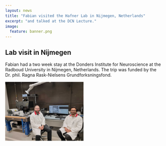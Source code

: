 ```yaml
---
layout: news
title: "Fabian visited the Hafner Lab in Nijmegen, Netherlands"
excerpt: "and talked at the DCN Lecture." 
image:
  feature: banner.png
---
```


## Lab visit in Nijmegen

Fabian had a two week stay at the Donders Institute for Neuroscience at the Radboud University in Nijmegen, Netherlands. The trip was funded by the Dr. phil. Ragna Rask-Nielsens Grundforksningsfond.

<img src="/news/images/fabiannijmenge.jpg" alt="Fabian in Nijmegen" style="width:50%; height:auto;">



